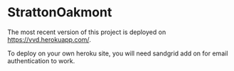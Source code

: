 # StrattonOakmont

The most recent version of this project is deployed on https://vvd.herokuapp.com/.

To deploy on your own heroku site, you will need sandgrid add on for email authentication to work.

